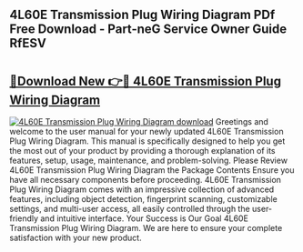 ## 4L60E Transmission Plug Wiring Diagram PDf Free Download - Part-neG Service Owner Guide RfESV

# <h2><a href="http://dfmskx.blite.top/?on=4L60E+Transmission+Plug+Wiring+Diagram">🔗Download New 👉🔴 4L60E Transmission Plug Wiring Diagram</a></h2>

[![4L60E Transmission Plug Wiring Diagram download](https://i.imgur.com/lujVjoI.png)](http://dfmskx.blite.top/?on=4L60E+Transmission+Plug+Wiring+Diagram)
Greetings and welcome to the user manual for your newly updated 4L60E Transmission Plug Wiring Diagram. This manual is specifically designed to help you get the most out of your product by providing a thorough explanation of its features, setup, usage, maintenance, and problem-solving. Please Review 4L60E Transmission Plug Wiring Diagram the Package Contents Ensure you have all necessary components before proceeding. 4L60E Transmission Plug Wiring Diagram comes with an impressive collection of advanced features, including object detection, fingerprint scanning, customizable settings, and multi-user access, all easily controlled through the user-friendly and intuitive interface. Your Success is Our Goal 4L60E Transmission Plug Wiring Diagram. We are here to ensure your complete satisfaction with your new product.
